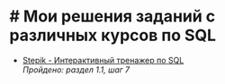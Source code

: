 # # Мои решения заданий с различных курсов по SQL

- [Stepik - Интерактивный тренажер по SQL](/Stepik_SQL_trainer/)  
  *Пройдено: раздел 1.1, шаг 7*
